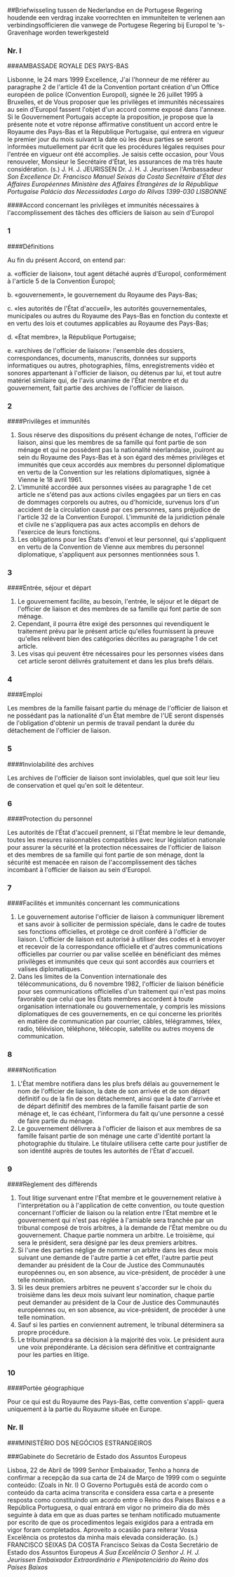<meta http-equiv='Content-Type' content='text/html; charset=utf-8' />

##Briefwisseling tussen de Nederlandse en de Portugese Regering houdende een verdrag inzake voorrechten en immuniteiten te verlenen aan verbindingsofficieren die vanwege de Portugese Regering bij Europol te 's-Gravenhage worden tewerkgesteld

### Nr.  I  

###AMBASSADE ROYALE DES PAYS-BAS

Lisbonne, le 24 mars 1999  Excellence, J'ai l'honneur de me référer au paragraphe 2 de l'article 41 de la Convention portant création d'un Office européen de police (Convention Europol), signée le 26 juillet 1995 à Bruxelles, et de Vous proposer que les privilèges et immunités nécessaires au sein d'Europol fassent l'objet d'un accord comme exposé dans l'annexe. Si le Gouvernement Portugais accepte la proposition, je propose que la présente note et votre réponse affirmative constituent un accord entre le Royaume des Pays-Bas et la République Portugaise, qui entrera en vigueur le premier jour du mois suivant la date où les deux parties se seront ìnformées mutuellement par écrit que les procédures légales requises pour l'entrée en vigueur ont été accomplies. Je saisis cette occasion, pour Vous renouveler, Monsieur le Secrétaire d'État, les assurances de ma très haute considération.  (s.) J. H. J. JEURISSEN Dr. J. H. J. Jeurissen l'Ambassadeur   *Son Excellence*   *Dr. Francisco Manuel Seixas da Costa*   *Secrétaire d'État des Affaires Européennes*   *Ministère des Affaires Étrangères*   *de la République Portugaise*   *Palácio das Necessidades*   *Largo do Rilvas*   *1399-030 LISBONNE*    

####Accord concernant les privilèges et immunités nécessaires à l'accomplissement des tâches des officiers de liaison au sein d'Europol

### 1  

####Définitions

Au fin du présent Accord, on entend par: 

a. «officier de liaison», tout agent détaché auprès d'Europol, conformément à l'article 5 de la Convention Europol;  

b. «gouvernement», le gouvernement du Royaume des Pays-Bas;  

c. «les autorités de l'État d'accueil», les autorités gouvernementales, municipales ou autres du Royaume des Pays-Bas en fonction du contexte et en vertu des lois et coutumes applicables au Royaume des Pays-Bas;  

d. «État membre», la République Portugaise;  

e. «archives de l'officier de liaison»: l'ensemble des dossiers, correspondances, documents, manuscrits, données sur supports informatiques ou autres, photographies, films, enregistrements vidéo et sonores appartenant à l'officier de liaison, ou détenus par lui, et tout autre matériel similaire qui, de l'avis unanime de l'État membre et du gouvernement, fait partie des archives de l'officier de liaison.    

### 2  

####Privilèges et immunités

1.  Sous réserve des dispositions du présent échange de notes, l'officier de liaison, ainsi que les membres de sa famille qui font partie de son ménage et qui ne possèdent pas la nationalité néerlandaise, jouiront au sein du Royaume des Pays-Bas et à son égard des mêmes privilèges et immunités que ceux accordés aux membres du personnel diplomatique en vertu de la Convention sur les relations diplomatiques, signée à Vienne le 18 avril 1961.   
2.  L'immunité accordée aux personnes visées au paragraphe 1 de cet article ne s'étend pas aux actions civiles engagées par un tiers en cas de dommages corporels ou autres, ou d'homicide, survenus lors d'un accident de la circulation causé par ces personnes, sans préjudice de l'article 32 de la Convention Europol. L'immunité de la juridiction pénale et civile ne s'appliquera pas aux actes accomplis en dehors de l'exercice de leurs fonctions.   
3.  Les obligations pour les États d'envoi et leur personnel, qui s'appliquent en vertu de la Convention de Vienne aux membres du personnel diplomatique, s'appliquent aux personnes mentionnées sous 1.   

### 3  

####Entrée, séjour et départ

1.  Le gouvernement facilite, au besoin, l'entrée, le séjour et le départ de l'officier de liaison et des membres de sa famille qui font partie de son ménage.   
2.  Cependant, il pourra être exigé des personnes qui revendiquent le traitement prévu par le présent article qu'elles fournissent la preuve qu'elles relèvent bien des catégories décrites au paragraphe 1 de cet article.   
3.  Les visas qui peuvent être nécessaires pour les personnes visées dans cet article seront délivrés gratuitement et dans les plus brefs délais.   

### 4  

####Emploi

Les membres de la famille faisant partie du ménage de l'officier de liaison et ne possédant pas la nationalité d'un État membre de l'UE seront dispensés de l'obligation d'obtenir un permis de travail pendant la durée du détachement de l'officier de liaison.  

### 5  

####Inviolabilité des archives

Les archives de l'officier de liaison sont inviolables, quel que soit leur lieu de conservation et quel qu'en soit le détenteur.  

### 6  

####Protection du personnel

Les autorités de l'État d'accueil prennent, si l'État membre le leur demande, toutes les mesures raisonnables compatibles avec leur législation nationale pour assurer la sécurité et la protection nécessaires de l'officier de liaison et des membres de sa famille qui font partie de son ménage, dont la sécurité est menacée en raison de l'accomplissement des tâches incombant à l'officier de liaison au sein d'Europol.  

### 7  

####Facilités et immunités concernant les communications

1.  Le gouvernement autorise l'officier de liaison à communiquer librement et sans avoir à solliciter de permission spéciale, dans le cadre de toutes ses fonctions officielles, et protège ce droit conféré à l'officier de liaison. L'officier de liaison est autorisé à utiliser des codes et à envoyer et recevoir de la correspondance officielle et d'autres communications officielles par courrier ou par valise scellée en bénéficiant des mêmes privilèges et immunités que ceux qui sont accordés aux courriers et valises diplomatiques.   
2.  Dans les limites de la Convention internationale des télécommunications, du 6 novembre 1982, l'officier de liaison bénéficie pour ses communications officielles d'un traitement qui n'est pas moins favorable que celui que les États membres accordent à toute organisation internationale ou gouvernementale, y compris les missions diplomatiques de ces gouvernements, en ce qui concerne les priorités en matière de communication par courrier, câbles, télégrammes, télex, radio, télévision, téléphone, télécopie, satellite ou autres moyens de communication.   

### 8  

####Notification

1.  L'État membre notifiera dans les plus brefs délais au gouvernement le nom de l'officier de liaison, la date de son arrivée et de son départ définitif ou de la fin de son détachement, ainsi que la date d'arrivée et de départ définitif des membres de la famille faisant partie de son ménage et, le cas échéant, l'informera du fait qu'une personne a cessé de faire partie du ménage.   
2.  Le gouvernement délivrera à l'officier de liaison et aux membres de sa famille faisant partie de son ménage une carte d'identité portant la photographie du titulaire. Le titulaire utilisera cette carte pour justifier de son identité auprès de toutes les autorités de l'État d'accueil.   

### 9  

####Règlement des différends

1.  Tout litige survenant entre l'État membre et le gouvernement relative à l'interprétation ou à l'application de cette convention, ou toute question concernant l'officier de liaison ou la relation entre l'État membre et le gouvernement qui n'est pas réglée à l'amiable sera tranchée par un tribunal composé de trois arbitres, à la demande de l'État membre ou du gouvernement. Chaque partie nommera un arbitre. Le troisième, qui sera le président, sera désigné par les deux premiers arbitres.   
2.  Si l'une des parties néglige de nommer un arbitre dans les deux mois suivant une demande de l'autre partie à cet effet, l'autre partie peut demander au président de la Cour de Justice des Communautés européennes ou, en son absence, au vice-président, de procéder à une telle nomination.   
3.  Si les deux premiers arbitres ne peuvent s'accorder sur le choix du troisième dans les deux mois suivant leur nomination, chaque partie peut demander au président de la Cour de Justice des Communautés européennes ou, en son absence, au vice-président, de procéder à une telle nomination.   
4.  Sauf si les parties en conviennent autrement, le tribunal déterminera sa propre procédure.   
5.  Le tribunal prendra sa décision à la majorité des voix. Le président aura une voix prépondérante. La décision sera définitive et contraignante pour les parties en litige.   

### 10  

####Portée géographique

Pour ce qui est du Royaume des Pays-Bas, cette convention s'appli- quera uniquement à la partie du Royaume située en Europe.  

### Nr.  II  

###MINISTÉRIO DOS NEGÓCIOS ESTRANGEIROS

###Gabinete do Secretário de Estado dos Assuntos Europeus

Lisboa, 22 de Abril de 1999  Senhor Embaixador, Tenho a honra de confirmar a recepção da sua carta de 24 de Março de 1999 com o seguinte conteúdo:  (Zoals in Nr. I)  O Governo Português está de acordo com o conteúdo da carta acima transcrita e considera essa carta e a presente resposta como constituindo um acordo entre o Reino dos Países Baixos e a República Portuguesa, o qual entrará em vigor no primeiro dia do mês seguinte à data em que as duas partes se tenham notificado mutuamente por escrito de que os procedimentos legais exigidos para a entrada em vigor foram completados. Aproveito a ocasião para reiterar Vossa Excelência os protestos da minha mais elevada consideração.  (s.) FRANCISCO SEIXAS DA COSTA Francisco Seixas da Costa Secretário de Estado dos Assuntos Europeus   *A Sua Excelência*   *O Senhor J. H. J. Jeurissen*   *Embaixador Extraordinário e Plenipotenciário do Reino dos Países*   *Baixos*    
